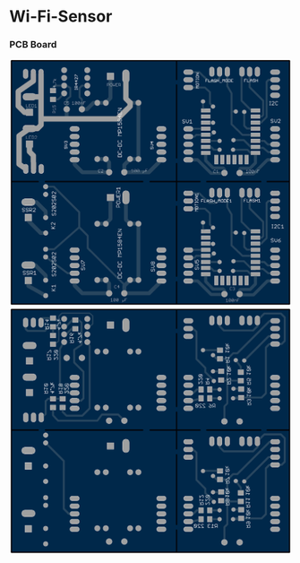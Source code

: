# Wi-Fi-Sensor


### PCB Board
![PCB Top](/screenshots/PCB_top.png)
![PCB Bottom](/screenshots/PCB_bottom.png "PCB Board")
